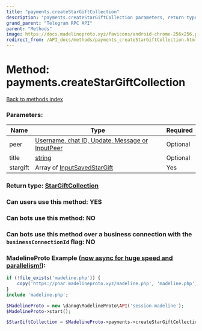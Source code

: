 ```yaml
---
title: "payments.createStarGiftCollection"
description: "payments.createStarGiftCollection parameters, return type and example"
grand_parent: "Telegram RPC API"
parent: "Methods"
image: https://docs.madelineproto.xyz/favicons/android-chrome-256x256.png
redirect_from: /API_docs/methods/payments_createStarGiftCollection.html
---
```

# Method: payments.createStarGiftCollection
[Back to methods index](index.html)



### Parameters:

| Name     |    Type       | Required |
|----------|---------------|----------|
|peer|[Username, chat ID, Update, Message or InputPeer](/API_docs/types/InputPeer.html) | Optional|
|title|[string](/API_docs/types/string.html) | Optional|
|stargift|Array of [InputSavedStarGift](/API_docs/types/InputSavedStarGift.html) | Yes|


### Return type: [StarGiftCollection](/API_docs/types/StarGiftCollection.html)

### Can users use this method: **YES**


### Can bots use this method: **NO**


### Can bots use this method over a business connection with the `businessConnectionId` flag: **NO**


### MadelineProto Example ([now async for huge speed and parallelism!](https://docs.madelineproto.xyz/docs/ASYNC.html)):


```php
if (!file_exists('madeline.php')) {
    copy('https://phar.madelineproto.xyz/madeline.php', 'madeline.php');
}
include 'madeline.php';

$MadelineProto = new \danog\MadelineProto\API('session.madeline');
$MadelineProto->start();

$StarGiftCollection = $MadelineProto->payments->createStarGiftCollection(peer: $InputPeer, title: 'string', stargift: [$InputSavedStarGift, $InputSavedStarGift], );
```

